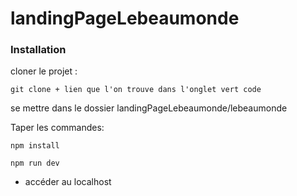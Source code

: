 # landingPageLebeaumonde

### Installation
cloner le projet :

```git clone + lien que l'on trouve dans l'onglet vert code```

se mettre dans le dossier landingPageLebeaumonde/lebeaumonde

Taper les commandes:

 ```npm install```

 ```npm run dev```

* accéder au localhost
